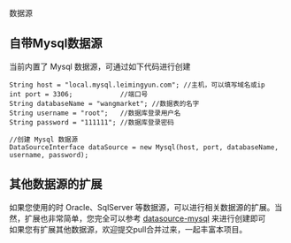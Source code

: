 数据源

## 自带Mysql数据源
当前内置了 Mysql 数据源，可通过如下代码进行创建

````
String host = "local.mysql.leimingyun.com";	//主机，可以填写域名或ip
int port = 3306;			//端口号
String databaseName = "wangmarket"; //数据表的名字
String username = "root"; 	//数据库登录用户名
String password = "111111";	//数据库登录密码

//创建 Mysql 数据源
DataSourceInterface dataSource = new Mysql(host, port, databaseName, username, password);
````

## 其他数据源的扩展
如果您使用的时 Oracle、SqlServer 等数据源，可以进行相关数据源的扩展。当然，扩展也非常简单，您完全可以参考 [datasource-mysql](https://github.com/xnx3/writecode/tree/master/datasource-mysql) 来进行创建即可  
如果您有扩展其他数据源，欢迎提交pull合并过来，一起丰富本项目。